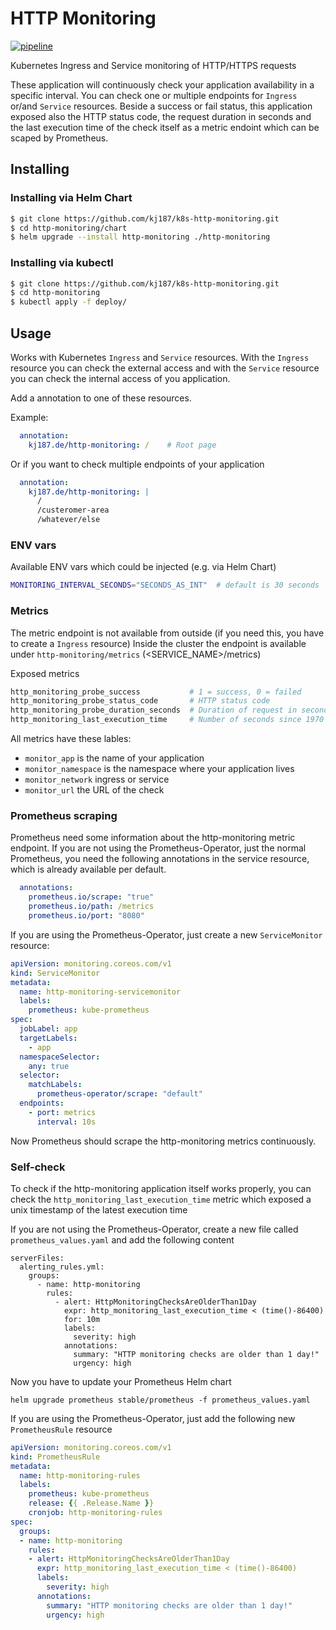 # HTTP Monitoring

[![pipeline](https://github.com/kj187/k8s-http-monitoring/workflows/pipeline/badge.svg?branch=master)](https://github.com/kj187/k8s-http-monitoring/actions?query=workflow%3Apipeline)

Kubernetes Ingress and Service monitoring of HTTP/HTTPS requests

These application will continuously check your application availability in a specific interval. 
You can check one or multiple endpoints for `Ingress` or/and `Service` resources. 
Beside a success or fail status, this application exposed also the HTTP status code, the request duration in seconds and the last execution time of the check itself as a metric endoint which can be scaped by Prometheus. 

## Installing

### Installing via Helm Chart

```bash
$ git clone https://github.com/kj187/k8s-http-monitoring.git
$ cd http-monitoring/chart
$ helm upgrade --install http-monitoring ./http-monitoring
```

### Installing via kubectl

```bash
$ git clone https://github.com/kj187/k8s-http-monitoring.git
$ cd http-monitoring
$ kubectl apply -f deploy/
```

## Usage

Works with Kubernetes `Ingress` and `Service` resources.
With the `Ingress` resource you can check the external access and with the `Service` resource you can check the internal access of you application.

Add a annotation to one of these resources.

Example:
```yaml
  annotation:
    kj187.de/http-monitoring: /    # Root page
```

Or if you want to check multiple endpoints of your application
```yaml
  annotation:
    kj187.de/http-monitoring: |
      /
      /custeromer-area
      /whatever/else
```

### ENV vars

Available ENV vars which could be injected (e.g. via Helm Chart)

```bash
MONITORING_INTERVAL_SECONDS="SECONDS_AS_INT"  # default is 30 seconds
```

### Metrics

The metric endpoint is not available from outside (if you need this, you have to create a `Ingress` resource)
Inside the cluster the endpoint is available under `http-monitoring/metrics` (<SERVICE_NAME>/metrics)

Exposed metrics

```bash
http_monitoring_probe_success           # 1 = success, 0 = failed
http_monitoring_probe_status_code       # HTTP status code
http_monitoring_probe_duration_seconds  # Duration of request in seconds
http_monitoring_last_execution_time     # Number of seconds since 1970 of last garbage collection.
```

All metrics have these lables: 
- `monitor_app` is the name of your application
- `monitor_namespace` is the namespace where your application lives
- `monitor_network` ingress or service 
- `monitor_url` the URL of the check

### Prometheus scraping

Prometheus need some information about the http-monitoring metric endpoint. 
If you are not using the Prometheus-Operator, just the normal Prometheus, you need the following annotations in the service resource, which is already available per default.

```yaml
  annotations:
    prometheus.io/scrape: "true"
    prometheus.io/path: /metrics
    prometheus.io/port: "8080"
``` 

If you are using the Prometheus-Operator, just create a new `ServiceMonitor` resource:

```yaml
apiVersion: monitoring.coreos.com/v1
kind: ServiceMonitor
metadata:
  name: http-monitoring-servicemonitor
  labels:
    prometheus: kube-prometheus
spec:
  jobLabel: app
  targetLabels:
    - app
  namespaceSelector:
    any: true
  selector:
    matchLabels:
      prometheus-operator/scrape: "default"
  endpoints:
    - port: metrics
      interval: 10s
```

Now Prometheus should scrape the http-monitoring metrics continuously.

### Self-check

To check if the http-monitoring application itself works properly, you can check the `http_monitoring_last_execution_time` metric which exposed a unix timestamp of the latest execution time

If you are not using the Prometheus-Operator, create a new file called `prometheus_values.yaml` and add the following content
```
serverFiles:
  alerting_rules.yml:
    groups:
      - name: http-monitoring
        rules:
          - alert: HttpMonitoringChecksAreOlderThan1Day
            expr: http_monitoring_last_execution_time < (time()-86400)
            for: 10m
            labels:
              severity: high
            annotations:
              summary: "HTTP monitoring checks are older than 1 day!"
              urgency: high
```

Now you have to update your Prometheus Helm chart
```
helm upgrade prometheus stable/prometheus -f prometheus_values.yaml
```

If you are using the Prometheus-Operator, just add the following new `PrometheusRule` resource

```yaml
apiVersion: monitoring.coreos.com/v1
kind: PrometheusRule
metadata:
  name: http-monitoring-rules
  labels:
    prometheus: kube-prometheus
    release: {{ .Release.Name }}
    cronjob: http-monitoring-rules
spec:
  groups:
  - name: http-monitoring
    rules:
    - alert: HttpMonitoringChecksAreOlderThan1Day
      expr: http_monitoring_last_execution_time < (time()-86400)
      labels:
        severity: high
      annotations:
        summary: "HTTP monitoring checks are older than 1 day!"
        urgency: high
```